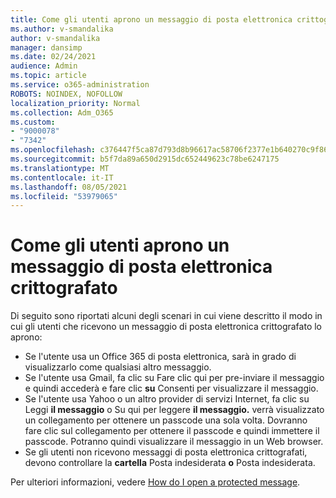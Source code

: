 ```yaml
---
title: Come gli utenti aprono un messaggio di posta elettronica crittografato
ms.author: v-smandalika
author: v-smandalika
manager: dansimp
ms.date: 02/24/2021
audience: Admin
ms.topic: article
ms.service: o365-administration
ROBOTS: NOINDEX, NOFOLLOW
localization_priority: Normal
ms.collection: Adm_O365
ms.custom:
- "9000078"
- "7342"
ms.openlocfilehash: c376447f5ca87d793d8b96617ac58706f2377e1b640270c9f861c4475b85cf72
ms.sourcegitcommit: b5f7da89a650d2915dc652449623c78be6247175
ms.translationtype: MT
ms.contentlocale: it-IT
ms.lasthandoff: 08/05/2021
ms.locfileid: "53979065"
---
```

# <a name="how-users-open-an-encrypted-email-message"></a>Come gli utenti aprono un messaggio di posta elettronica crittografato

Di seguito sono riportati alcuni degli scenari in cui viene descritto il modo in cui gli utenti che ricevono un messaggio di posta elettronica crittografato lo aprono:

- Se l'utente usa un Office 365 di posta elettronica, sarà in grado di visualizzarlo come qualsiasi altro messaggio.
- Se l'utente usa Gmail,  fa clic su Fare clic qui per pre-inviare il messaggio e quindi accederà e fare clic **su** Consenti per visualizzare il messaggio.
- Se l'utente usa Yahoo o un altro provider di servizi Internet, fa clic su Leggi **il messaggio** o Su qui per leggere **il messaggio.** verrà visualizzato un collegamento per ottenere un passcode una sola volta. Dovranno fare clic sul collegamento per ottenere il passcode e quindi immettere il passcode. Potranno quindi visualizzare il messaggio in un Web browser.
- Se gli utenti non ricevono messaggi di posta elettronica crittografati, devono controllare la **cartella** Posta indesiderata **o** Posta indesiderata.

Per ulteriori informazioni, vedere [How do I open a protected message](https://support.microsoft.com/topic/how-do-i-open-a-protected-message-1157a286-8ecc-4b1e-ac43-2a608fbf3098).